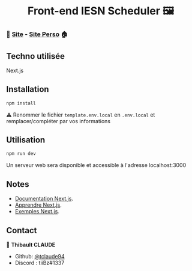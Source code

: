 <h1 align="center">Front-end IESN Scheduler 🖼️</h1>

### 📆 [Site](https://iesn.thibaultclaude.be) - [Site Perso](https://thibaultclaude.be) 🏠 

## Techno utilisée
Next.js

## Installation
```bash
npm install
```
⚠️ Renommer le fichier `template.env.local` en `.env.local` et remplacer/compléter par vos informations

## Utilisation
```bash
npm run dev
```
Un serveur web sera disponible et accessible à l'adresse localhost:3000

## Notes
- [Documentation Next.js](https://nextjs.org/docs).
- [Apprendre Next.js](https://nextjs.org/learn).
- [Exemples Next.js](https://github.com/vercel/next.js/tree/master/examples).

## Contact

👤 **Thibault CLAUDE**

* Github: [@tclaude94](https://github.com/tclaude94)
* Discord : tiiBz#1337